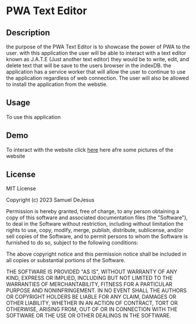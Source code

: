 # PWA Text Editor

## Description
the purpose of the PWA Text Editor is to showcase the power of PWA to the user. with this application the user will be able to interact with a text editor known as J.A.T.E (Just another text editor) they would be to write, edit, and delete text that will be save to the users browser in the indexDB. the application has a service worker that will allow the user to continue to use the application regardless of web connection. The user will also be allowed to install the application from the webstie.

## Usage
To use this application 

## Demo 
To interact with the website click [here]()
here afre some pictures of the website 
![]()
![]()
![]()


## License

MIT License

Copyright (c) 2023 Samuel DeJesus

Permission is hereby granted, free of charge, to any person obtaining a copy of this software and associated documentation files (the "Software"), to deal in the Software without restriction, including without limitation the rights to use, copy, modify, merge, publish, distribute, sublicense, and/or sell copies of the Software, and to permit persons to whom the Software is furnished to do so, subject to the following conditions:

The above copyright notice and this permission notice shall be included in all copies or substantial portions of the Software.

THE SOFTWARE IS PROVIDED "AS IS", WITHOUT WARRANTY OF ANY KIND, EXPRESS OR IMPLIED, INCLUDING BUT NOT LIMITED TO THE WARRANTIES OF MERCHANTABILITY, FITNESS FOR A PARTICULAR PURPOSE AND NONINFRINGEMENT. IN NO EVENT SHALL THE AUTHORS OR COPYRIGHT HOLDERS BE LIABLE FOR ANY CLAIM, DAMAGES OR OTHER LIABILITY, WHETHER IN AN ACTION OF CONTRACT, TORT OR OTHERWISE, ARISING FROM, OUT OF OR IN CONNECTION WITH THE SOFTWARE OR THE USE OR OTHER DEALINGS IN THE SOFTWARE.


